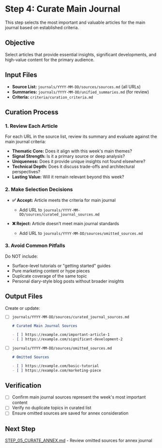 # Step 4: Curate Main Journal

This step selects the most important and valuable articles for the main journal based on established criteria.

## Objective

Select articles that provide essential insights, significant developments, and high-value content for the primary audience.

## Input Files

- **Source List:** `journals/YYYY-MM-DD/sources/sources.md` (all URLs)
- **Summaries:** `journals/YYYY-MM-DD/unified_summaries.md` (for review)
- **Criteria:** `criteria/curation_criteria.md`

## Curation Process

### 1. Review Each Article

For each URL in the source list, review its summary and evaluate against the main journal criteria:

- **Thematic Core:** Does it align with this week's main themes?
- **Signal Strength:** Is it a primary source or deep analysis?
- **Uniqueness:** Does it provide unique insights not found elsewhere?
- **Technical Depth:** Does it discuss trade-offs and architectural perspectives?
- **Lasting Value:** Will it remain relevant beyond this week?

### 2. Make Selection Decisions

- **✅ Accept:** Article meets the criteria for main journal
  - Add URL to `journals/YYYY-MM-DD/sources/curated_journal_sources.md`
  
- **❌ Reject:** Article doesn't meet main journal standards
  - Add URL to `journals/YYYY-MM-DD/sources/omitted_sources.md`

### 3. Avoid Common Pitfalls

Do NOT include:
- Surface-level tutorials or "getting started" guides
- Pure marketing content or hype pieces
- Duplicate coverage of the same topic
- Personal diary-style blog posts without broader insights

## Output Files

Create or update:

- [ ] `journals/YYYY-MM-DD/sources/curated_journal_sources.md`
  ```markdown
  # Curated Main Journal Sources
  
  - [ ] https://example.com/important-article-1
  - [ ] https://example.com/significant-development-2
  ```

- [ ] `journals/YYYY-MM-DD/sources/omitted_sources.md`
  ```markdown
  # Omitted Sources
  
  - [ ] https://example.com/basic-tutorial
  - [ ] https://example.com/marketing-piece
  ```

## Verification

- [ ] Confirm main journal sources represent the week's most important content
- [ ] Verify no duplicate topics in curated list
- [ ] Ensure omitted sources are saved for annex consideration

## Next Step

[STEP_05_CURATE_ANNEX.md](STEP_05_CURATE_ANNEX.md) - Review omitted sources for annex journal